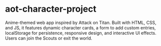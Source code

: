 # aot-character-project
Anime-themed web app inspired by Attack on Titan. Built with HTML, CSS, and JS, it features dynamic character cards, a form to add custom entries, localStorage for persistence, responsive design, and interactive UI effects. Users can join the Scouts or exit the world.
